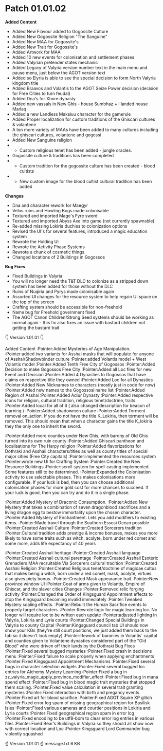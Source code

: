 # Patch 01.01.02


**Added Content**
- Added New Flavour added to Gogossite Culture
- Added New Gogossite Religion "The Sanguine"
- Added New MAA for Gogossite's
- Added New Trait for Gogossite's
- Added Artwork for MAA
- Added 10 new events for colonisation and settlement phases
- Added Valyrian pretender states mechanic
- Added Legacy of Valyria version number text in the main menu and pause menu, just below the AGOT version text
- Added so Elyria is able to see the special decision to form North Valyria kingdom title
- Added Braavos and Volantis to the AGOT Seize Power decision (decision for Free Cities to turn feudal)
- Added Dna's for Xhore dynasty
- Added new vassals in New Ghis - house Sumbhaz + i landed house Marlaq
- Added a new Landless Maksiuu character for the gamerule
- Added Proper localization for custom traditions of the Ghiscari cultures & volantene
- A ton more variety of MAAs have been added to many cultures including the ghiscari cultures, volantene and gogossi
- Added New Sanguine religion
- - Custom religious tenet has been added - jungle oracles.
- Gogossite culture & traditions has been completed
- - Custom tradition for the gogossite culture has been created - blood cultists
- - New custom image for the blood cultist cultural tradition has been added

**Changes**
- Dna and character rework for Maegyr
- Velos ruins and Howling Bogs made colonisable
- Textured and imported Mage's Fyre sword
- Textured and imported Abyss Axe into game (not currently spawnable)
- Re-added missing Lokiria duchies to colonization options
- Revised the UI's for several features, introduced a magic education system
- Rewrote the Holding UI
- Rewrote the Activity Phase Systems
- Rewrote a chunk of cosmetic things.
- Changed locations of 2 Buildings in Gogossos

**Bug Fixes**
- Fixed Buildings in Valyria
- You will no longer need the T&T DLC to colonize as a stripped down system has been added for those without the DLC
- Ruins of Nuqiria and Pyrys made colonisable again
- Assorted UI changes for the resource system to help regain UI space on the top of the screen
- Crafting system should be accessible for non-freehold
- Name bug for Freehold government fixed
- The AGOT Canon Children/Strong Seed systems should be working as normal again - this fix also fixes an issue with bastard children not getting the bastard trait

👇 Version 1.01.01 👇 

Added Content
:Pointer:Added Mysteries of Age Manipulation.
:Pointer:added two variants for Asshai masks that will populate for anyone of Asshai/Shadowbinder culture
:Pointer:added Volantis model + West Volantis model
:Pointer:Added Tenth Free City of Gogossos
:Pointer:Added Decision to make Gogossos Free City
:Pointer:Added all Loc files for new Event and Decision
:Pointer:Added 4 Dynasties to Gogossos that have claims on respective title they owned
:Pointer:Added Loc for all Dynasties
:Pointer:Added New Nicknames to characters (mostly just in code for now)
:Pointer:Added new names to the Gogossosi name list
:Pointer:Added Region of Asshai
:Pointer:Added Adiur Dynasty
:Pointer:Added respective icons for religion, cultural tradition, religious tenet/doctrine, traits.
:Pointer:Added local for all of it ( also changed description for beacon of learning )
:Pointer:Added shadowmen culture
:Pointer:Added Torment removal on_action. If you do not have the title K_Lokiria, then torment will be removed. This should mean that when a character gains the title K_lokiria they the only one to inherit the sword.


:Pointer:Added more counties under New Ghis, with barony of Old Ghis turned into its own ruin county 
:Pointer:Added Ghiscari pantheon and localisations for The Harpy religion
:Pointer:Added flavorizations for Dothraki and Asshaii characters/titles as well as county titles of special major cities (Free City capitals)
:Pointer:implemented the resources system
:Pointer:wrote new UI for Crafting System
:Pointer:Created the New Resource Buildings
:Pointer:scroll system for spell casting implemented. Some features still to be determined.
:Pointer:Expanded the Colonisation activity to use selectable phases. This makes colonisations more configurable. If your luck is bad, then you can choose additional colonisation phases for more gold cost for more chances to succeed. If your luck is good, then you can try and do it in a single phase.

:Pointer:Added Mystery of Draconic Consumption. 
:Pointer:Added New Mystery that takes a combination of seven dragonblood sacrifices and a living dragon egg to bestow immortality upon the chosen character.
:Pointer:Added Mystery of Enchantment. Lets you add modifiers to existing items.
:Pointer:Made travel through the Southern Essosi Ocean possible
:Pointer:Created Asshaii Culture
:Pointer:Created Sorcerers tradition
:Pointer:Cultural tradition adds prestige & income bonuses, makes you more likely to have some traits such as witch, acolyte, born under red comet and some more, adds life expectancy of 40 years

:Pointer:Created Asshaii heritage
:Pointer:Created Asshaii language
:Pointer:Created Asshaii cultural parentage
:Pointer:Created Asshaii Esoteric Grenadiers MAA recruitable Via Sorcerers cultural tradition
:Pointer:Created Asshaii Religion
:Pointer:Created Religious tenet/doctrine of magicae cultus that makes being a witch, born under a red comet, mask, acolyte, virtues also gives piety bonus.
:Pointer:Created Mask appearance trait
:Pointer:New province window UI
:Pointer:Coat of arms given to Volantis, Empire of Ghiscar, and the slaver cities 
Changes
:Pointer:Removed relic forging activity
:Pointer:Changed the Order of Kingsguard Appointment effects to stop the Kingsguard becoming invalid immediately
:Pointer:Tweaked Mystery scaling effects.
:Pointer:Rebuilt the Human Sacrifice events to properly target characters.
:Pointer:Rewrote logic for magic learning loc. No longer will require loc to be written each update
:Pointer:adjusted lighting in Valyria, Lokiria and Lyria courts
:Pointer:Changed Special Buildings in Valyria to county Capital
:Pointer:Kingsguard council tab UI should now show your KGs (they're still court positions, we just added them back to the tab so it doesn't look empty)
:Pointer:Rework of baronies in Volantis' capital and counties given to Volantene dynasties considered part of the "Old Blood" who were driven off their lands by the Dothraki
Bug Fixes
:Pointer:Fixed several bugged mysteries
:Pointer:Fixed crash in decisions menu
:Pointer:Fixed failure to scale properly when applying enchantments
:Pointer:Fixed Kingsguard Appointment Mechanisms
:Pointer:Fixed several bugs in character selection widgets
:Pointer:Fixed several bugged loc entries for Alchemy Mystery Learning
:Pointer:Fixed a bug in zz_valyria_magic_apply_province_modifier_effect
:Pointer:Fixed bug in mana spend effect
:Pointer:Fixed bug in blood magic trait mysteries that stopped them scaling.
:Pointer:Fixed value calculation in several trait granting mysteries
:Pointer:Fixed interaction with birth and pregancy events.
:Pointer:Fixed art for blood sacrifice
:Pointer:Fixed AGOT Squire XP glitch
:Pointer:Fixed error log spam of missing geographical region for Basilisk Isles
:Pointer:Fixed various cameras and courtier positions in Lokiria and Lyria courts
:Pointer:Fixed geographical region spam in error log
:Pointer:Fixed encoding to be utf8-bom to clear error log entries in various files
:Pointer:Fixed Bear's Buildings in Valyria so they should all show now with correct location and Loc
:Pointer:Kingsguard Lord Commander bug violently squashed

☝️  Version 1.01.01 ☝️
message.txt
6 KB